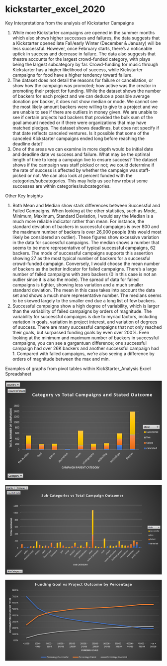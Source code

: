 ﻿# kickstarter_excel_2020
Key Interpretations from the analysis of Kickstarter Campaigns
1.	While more Kickstarter campaigns are opened in the summer months which also shows higher successes and failures, the data suggests that a Kickstarter opened late Fall/early Winter (December & January) will be less successful. However, once February starts, there’s a noticeable uptick in success and decrease in failure. The data also suggests that theatre accounts for the largest crowd-funded category, with plays being the largest subcategory by far. Crowd-funding for music through Kickstarter has a higher likelihood of success, while Kickstarter campaigns for food have a higher tendency toward failure.
2.	The dataset does not detail the reasons for failure or cancellation, or show how the campaign was promoted; how active was the creator in promoting their project for funding. While the dataset shows the number of backers for each project and we can deduce a possible average donation per backer, it does not show median or mode. We cannot see the most likely amount backers were willing to give to a project and we are unable to see if there are outliers in money given. We are unable to see if certain projects had backers that provided the bulk sum of the goal amount needed or if there were organizations that may have matched pledges. The dataset shows deadlines, but does not specify if that date reflects canceled ventures. Is it possible that some of the canceled Kickstarter campaigns ended long before reaching the deadline date?
3.	One of the areas we can examine in more depth would be initial date and deadline date vs success and failure. What may be the optimal length of time to keep a campaign live to ensure success? The dataset shows if the campaign was staff picked or not; we could determine if the rate of success is affected by whether the campaign was staff-picked or not. We can also look at percent funded with the categories/subcategories. This may help us see how robust some successes are within categories/subcategories.

Other Key Insights
1.	Both Mean and Median show stark differences between Successful and Failed Campaigns. When looking at the other statistics, such as Mode, Minimum, Maximum, Standard Deviation, I would say the Median is a much more reliable indicator rather than mean. For instance, the standard deviation of backers in successful campaigns is over 800 and the maximum number of backers is over 26,000 people (this would most likely be considered an outlier). These figures show excessive variation in the data for successful campaigns. The median shows a number that seems to be more representative of typical successful campaigns, 62 backers. The mode of successful campaigns supports this assertion showing 27 as the most typical number of backers for a successful crowd-funded campaign. Conversely, I would choose the mean number of backers as the better indicator for failed campaigns. There’s a large number of failed campaigns with zero backers (0 in this case is not an outlier since it is also the mode). The spread of data for failed campaigns is tighter, showing less variation and a much smaller standard deviation. The mean in this case takes into account the data set and shows a much more representative number. The medians seems to be skewed largely to the smaller end due a long list of few backers.
2.	Successful campaigns show a high degree of variability, which is larger than the variability of failed campaigns by orders of magnitude. The variability for successful campaigns is due to myriad factors, including variation in goals, variation in project interest, and variation of degrees of success. There are many successful campaigns that not only reached their goals, but surpassed funding goals by even over 200%. Even looking at the minimum and maximum number of backers in successful campaigns, you can see a gargantuan difference; one successful campaign had over 26K backers and another successful campaign had 1. Compared with failed campaigns, we’re also seeing a difference by orders of magnitude between the max and min. 

Examples of graphs from pivot tables within KickStarter_Analysis Excel Spreadsheet

![Project Outcome by Parent Category](visualizations/outcomes_ParentCategory.PNG)

![Project Outcome by Sub Category](visualizations/outcomes_Subcategory.PNG)

![Funding Goals vs Project Outcome](visualizations/FundingGoal_v_Outcome.PNG)
